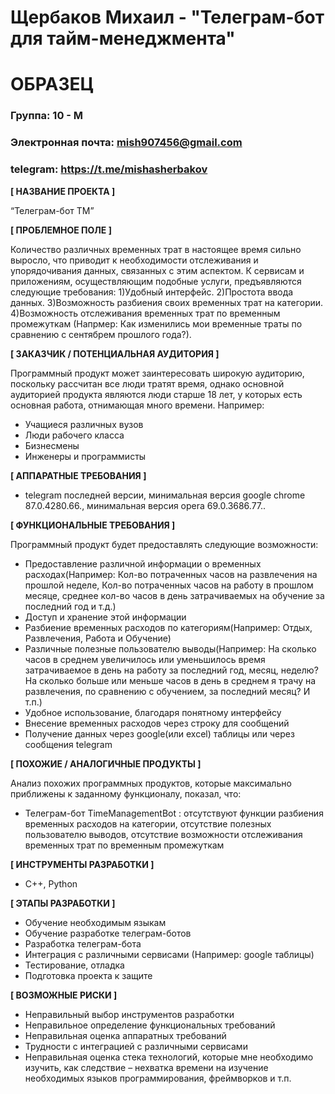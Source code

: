 # Щербаков Михаил - "Телеграм-бот для тайм-менеджмента"
# ОБРАЗЕЦ

### Группа: 10 - М
### Электронная почта: mish907456@gmail.com
### telegram: https://t.me/mishasherbakov


**[ НАЗВАНИЕ ПРОЕКТА ]**

“Телеграм-бот TM”

**[ ПРОБЛЕМНОЕ ПОЛЕ ]**

Количество различных временных трат в настоящее время сильно выросло, что приводит к необходимости отслеживания и упорядочивания данных, связанных с этим аспектом. К сервисам и приложениям, осуществляющим подобные услуги, предъявляются следующие требования: 1)Удобный интерфейс. 2)Простота ввода данных. 3)Возможность разбиения своих временных трат на категории. 4)Возможность отслеживания временных трат по временным промежуткам (Напрмер: Как изменились мои временные траты по сравнению с сентябрем прошлого года?).

**[ ЗАКАЗЧИК / ПОТЕНЦИАЛЬНАЯ АУДИТОРИЯ ]**

Программный продукт может заинтересовать широкую аудиторию, поскольку рассчитан все люди тратят время, однако основной аудиторией продукта являются люди старше 18 лет, у которых есть основная работа, отнимающая много времени. Например:

* Учащиеся различных вузов
* Люди рабочего класса
* Бизнесмены
* Инженеры и программисты 

**[ АППАРАТНЫЕ ТРЕБОВАНИЯ ]** 

* telegram последней версии, минимальная версия google chrome 87.0.4280.66., минимальная версия opera 69.0.3686.77..


**[ ФУНКЦИОНАЛЬНЫЕ ТРЕБОВАНИЯ ]**

Программный продукт будет предоставлять следующие возможности:
* Предоставление различной информации о временных расходах(Например: Кол-во потраченных часов на развлечения на прошлой неделе, Кол-во потраченных часов на работу в прошлом месяце, среднее кол-во часов в день затрачиваемых на обучение за последний год и т.д.)
* Доступ и хранение этой информации 
* Разбиение временных расходов по категориям(Например: Отдых, Развлечения, Работа и Обучение)
* Различные полезные пользователю выводы(Например: На сколько часов в среднем увеличилось или уменьшилось время затрачиваемое в день на работу за последний год, месяц, неделю? На сколько больше или меньше часов в день в среднем я трачу на развлечения, по сравнению с обучением, за последний месяц? И т.п.) 
* Удобное использование, благодаря понятному интерфейсу
* Внесение временных расходов через строку для сообщений
* Получение данных через google(или excel) таблицы или через сообщения telegram

**[ ПОХОЖИЕ / АНАЛОГИЧНЫЕ ПРОДУКТЫ ]**

Анализ похожих программных продуктов, которые максимально приближены к заданному функционалу, показал, что:

* Телеграм-бот TimeManagementBot : отсутствуют функции разбиения временных расходов на категории, отсутствие полезных пользователю выводов, 
отсутствие возможности отслеживания временных трат по временным промежуткам

**[ ИНСТРУМЕНТЫ РАЗРАБОТКИ ]**

*	С++, Python

**[ ЭТАПЫ РАЗРАБОТКИ ]**

* Обучение необходимым языкам 
* Обучение разработке телеграм-ботов
* Разработка телеграм-бота
*	Интеграция с различными сервисами (Например: google таблицы)
*	Тестирование, отладка
*	Подготовка проекта к защите

**[ ВОЗМОЖНЫЕ РИСКИ ]**

* Неправильный выбор инструментов разработки
* Неправильное определение функциональных требований
* Неправильная оценка аппаратных требований
*	Трудности с интеграцией с различными сервисами 
*	Неправильная оценка стека технологий, которые мне необходимо изучить, как следствие – нехватка времени на изучение необходимых языков программирования, фреймворков и т.п.
